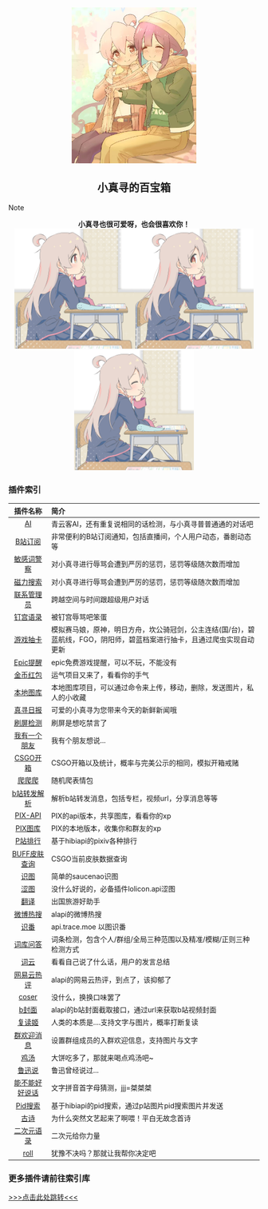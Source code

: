 
<div align=center>

<img width="250" height="312" src="https://github.com/zhenxun-org/zhenxun_bot_plugins/blob/main/docs_image/tt.jpg"/>

## 小真寻的百宝箱

</div>

> [!NOTE]
>
> <div align="center"><b>小真寻也很可爱呀，也会很喜欢你！</b></div>
>
> <div align="center"><img width="240" height="240" src="https://github.com/zhenxun-org/zhenxun_bot_plugins/blob/main/docs_image/tt3.png"/><img width="240" height="240" src="https://github.com/zhenxun-org/zhenxun_bot_plugins/blob/main/docs_image/tt1.png"/><img width="240" height="240" src="https://github.com/zhenxun-org/zhenxun_bot_plugins/blob/main/docs_image/tt2.png"/></div>

### 插件索引

| 插件名称 | 简介 |
| :---: | :---|
|[AI](https://github.com/zhenxun-org/zhenxun_bot_plugins/tree/main/plugins/ai) | 青云客AI，还有重复说相同的话检测，与小真寻普普通通的对话吧 |
|[B站订阅](https://github.com/zhenxun-org/zhenxun_bot_plugins/tree/main/plugins/bilibili_sub)|非常便利的B站订阅通知，包括直播间，个人用户动态，番剧动态等|
|[敏感词警察](https://github.com/zhenxun-org/zhenxun_bot_plugins/tree/main/plugins/black_word)|对小真寻进行辱骂会遭到严厉的惩罚，惩罚等级随次数而增加|
|[磁力搜索](https://github.com/zhenxun-org/zhenxun_bot_plugins/tree/main/plugins/bt)|对小真寻进行辱骂会遭到严厉的惩罚，惩罚等级随次数而增加|
|[联系管理员](https://github.com/zhenxun-org/zhenxun_bot_plugins/tree/main/plugins/dialogue)|跨越空间与时间跟超级用户对话|
|[钉宫语录](https://github.com/zhenxun-org/zhenxun_bot_plugins/tree/main/plugins/dinggong)|被钉宫辱骂吧笨蛋|
|[游戏抽卡](https://github.com/zhenxun-org/zhenxun_bot_plugins/tree/main/plugins/draw_card)|模拟赛马娘，原神，明日方舟，坎公骑冠剑，公主连结(国/台)，碧蓝航线，FGO，阴阳师，碧蓝档案进行抽卡，且通过爬虫实现自动更新|
|[Epic提醒](https://github.com/zhenxun-org/zhenxun_bot_plugins/tree/main/plugins/epic)|epic免费游戏提醒，可以不玩，不能没有|
|[金币红包](https://github.com/zhenxun-org/zhenxun_bot_plugins/tree/main/plugins/gold_redbag)|运气项目又来了，看看你的手气|
|[本地图库](https://github.com/zhenxun-org/zhenxun_bot_plugins/tree/main/plugins/image_management)|本地图库项目，可以通过命令来上传，移动，删除，发送图片，私人的小收藏|
|[真寻日报](https://github.com/zhenxun-org/zhenxun_bot_plugins/tree/main/plugins/mahiro_report)|可爱的小真寻为您带来今天的新鲜新闻哦|
|[刷屏检测](https://github.com/zhenxun-org/zhenxun_bot_plugins/tree/main/plugins/mute)|刷屏是想吃禁言了|
|[我有一个朋友](https://github.com/zhenxun-org/zhenxun_bot_plugins/tree/main/plugins/one_friend)|我有个朋友想说...|
|[CSGO开箱](https://github.com/zhenxun-org/zhenxun_bot_plugins/tree/main/plugins/open_cases)|CSGO开箱以及统计，概率与完美公示的相同，模拟开箱戒赌|
|[爬爬爬](https://github.com/zhenxun-org/zhenxun_bot_plugins/tree/main/plugins/pa)|随机爬表情包|
|[b站转发解析](https://github.com/zhenxun-org/zhenxun_bot_plugins/tree/main/plugins/parse_bilibili)|解析b站转发消息，包括专栏，视频url，分享消息等等|
|[PIX-API](https://github.com/zhenxun-org/zhenxun_bot_plugins/tree/main/plugins/pix_api)|PIX的api版本，共享图库，看看你的xp|
|[PIX图库](https://github.com/zhenxun-org/zhenxun_bot_plugins/tree/main/plugins/pix_gallery)|PIX的本地版本，收集你和群友的xp|
|[P站排行](https://github.com/zhenxun-org/zhenxun_bot_plugins/tree/main/plugins/pixiv_rank_search)|基于hibiapi的pixiv各种排行|
|[BUFF皮肤查询](https://github.com/zhenxun-org/zhenxun_bot_plugins/tree/main/plugins/search_buff_skin_price)|CSGO当前皮肤数据查询|
|[识图](https://github.com/zhenxun-org/zhenxun_bot_plugins/tree/main/plugins/search_image)|简单的saucenao识图|
|[涩图](https://github.com/zhenxun-org/zhenxun_bot_plugins/tree/main/plugins/send_setu_)|没什么好说的，必备插件lolicon.api涩图|
|[翻译](https://github.com/zhenxun-org/zhenxun_bot_plugins/tree/main/plugins/translate)|出国旅游好助手|
|[微博热搜](https://github.com/zhenxun-org/zhenxun_bot_plugins/tree/main/plugins/wbtop)|alapi的微博热搜|
|[识番](https://github.com/zhenxun-org/zhenxun_bot_plugins/tree/main/plugins/what_anime)|api.trace.moe 以图识番|
|[词库问答](https://github.com/zhenxun-org/zhenxun_bot_plugins/tree/main/plugins/word_bank)| 词条检测，包含个人/群组/全局三种范围以及精准/模糊/正则三种检测方式 |
|[词云](https://github.com/zhenxun-org/zhenxun_bot_plugins/tree/main/plugins/word_clouds)|看看自己说了什么话，用户的发言总结|
|[网易云热评](https://github.com/zhenxun-org/zhenxun_bot_plugins/tree/main/plugins/comments_163)|alapi的网易云热评，到点了，该抑郁了|
|[coser](https://github.com/zhenxun-org/zhenxun_bot_plugins/tree/main/plugins/coser)|没什么，换换口味罢了|
|[b封面](https://github.com/zhenxun-org/zhenxun_bot_plugins/tree/main/plugins/cover)|alapi的b站封面截取接口，通过url来获取b站视频封面|
|[复读姬](https://github.com/zhenxun-org/zhenxun_bot_plugins/tree/main/plugins/fudu)|人类的本质是....支持文字与图片，概率打断复读|
|[群欢迎消息](https://github.com/zhenxun-org/zhenxun_bot_plugins/tree/main/plugins/group_welcome_msg)|设置群组成员的入群欢迎信息，支持图片与文字|
|[鸡汤](https://github.com/zhenxun-org/zhenxun_bot_plugins/tree/main/plugins/jidang)|大饼吃多了，那就来喝点鸡汤吧~|
|[鲁迅说](https://github.com/zhenxun-org/zhenxun_bot_plugins/tree/main/plugins/luxun)|鲁迅曾经说过...|
|[能不能好好说话](https://github.com/zhenxun-org/zhenxun_bot_plugins/tree/main/plugins/nbnhhsh)|文字拼音首字母猜测，jjj=桀桀桀|
|[Pid搜索](https://github.com/zhenxun-org/zhenxun_bot_plugins/tree/main/plugins/pid_search)|基于hibiapi的pid搜索，通过p站图片pid搜索图片并发送|
|[古诗](https://github.com/zhenxun-org/zhenxun_bot_plugins/tree/main/plugins/poetry)|为什么突然文艺起来了啊喂！平白无故念首诗|
|[二次元语录](https://github.com/zhenxun-org/zhenxun_bot_plugins/tree/main/plugins/quotations)|二次元给你力量|
|[roll](https://github.com/zhenxun-org/zhenxun_bot_plugins/tree/main/plugins/roll)|犹豫不决吗？那就让我帮你决定吧|



### 更多插件请前往索引库

[>>>点击此处跳转<<<](https://github.com/zhenxun-org/zhenxun_bot_plugins_index)